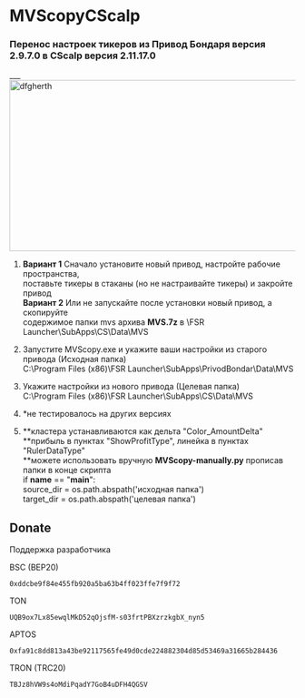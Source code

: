 # MVScopyCScalp
### Перенос настроек тикеров из Привод Бондаря версия 2.9.7.0 в CScalp версия 2.11.17.0
___<img width="610" height="301" alt="dfgherth" src="https://github.com/user-attachments/assets/142d9515-2ccf-4cf9-b086-de4cc6547fdc" />



   1. **Вариант 1** Сначало установите новый привод, настройте рабочие пространства,  
     поставьте тикеры в стаканы (но не настраивайте тикеры) и закройте привод  
     **Вариант 2** Или не запускайте после установки новый привод, а скопируйте  
      содержимое папки mvs архива **MVS.7z** в \FSR Launcher\SubApps\CS\Data\MVS

   3. Запустите MVScopy.exe и укажите ваши настройки из старого привода (Исходная папка)  
   C:\Program Files (x86)\FSR Launcher\SubApps\PrivodBondar\Data\MVS

   4. Укажите настройки из нового привода (Целевая папка)  
   C:\Program Files (x86)\FSR Launcher\SubApps\CS\Data\MVS

   5. *не тестировалось на других версиях
   6. **кластера устанавливаются как дельта "Color_AmountDelta"  
	  **прибыль в пунктах "ShowProfitType", линейка в пунктах "RulerDataType"  
   **можете использовать вручную **MVScopy-manually.py** прописав папки в конце скрипта  
    if __name__ == "__main__":  
     source_dir = os.path.abspath('исходная папка')  
     target_dir = os.path.abspath('целевая папка')  

   ## Donate
   Поддержка разработчика
   
   BSC (BEP20)
   ```
   0xddcbe9f84e455fb920a5ba63b4ff023ffe7f9f72
   ```
   TON
   ```
   UQB9ox7Lx85ewqlMkD52qOjsfM-s03frtPBXzrzkgbX_nyn5
   ```
   APTOS
   ```
   0xfa91c8dd813a43be92117565fe49d0cde224882304d85d53469a31665b284436
   ```
   TRON (TRC20)
   ```
   TBJz8hVW9s4oMdiPqadY7GoB4uDFH4QGSV
   ```
